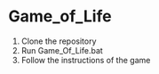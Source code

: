 # Game_of_Life
1. Clone the repository
2. Run Game_Of_Life.bat
3. Follow the instructions of the game
